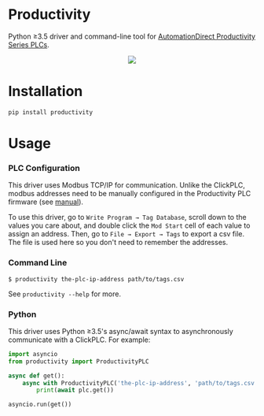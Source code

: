 Productivity
============

Python ≥3.5 driver and command-line tool for [AutomationDirect Productivity Series PLCs](https://www.automationdirect.com/adc/overview/catalog/programmable_controllers/productivity_series_controllers).

<p align="center">
  <img src="https://www.automationdirect.com/images/overviews/p-series-cpus_400.jpg" />
</p>

Installation
============

```
pip install productivity
```

Usage
=====

### PLC Configuration

This driver uses Modbus TCP/IP for communication. Unlike the ClickPLC, modbus
addresses need to be manually configured in the Productivity PLC firmware (see
[manual](https://cdn.automationdirect.com/static/manuals/p2userm/p2userm.pdf)).

To use this driver, go to `Write Program → Tag Database`, scroll down to the values
you care about, and double click the `Mod Start` cell of each value to assign an address.
Then, go to `File → Export → Tags` to export a csv file. The file is used here so
you don't need to remember the addresses.

### Command Line

```
$ productivity the-plc-ip-address path/to/tags.csv
```

See `productivity --help` for more.

### Python

This driver uses Python ≥3.5's async/await syntax to asynchronously communicate with
a ClickPLC. For example:

```python
import asyncio
from productivity import ProductivityPLC

async def get():
    async with ProductivityPLC('the-plc-ip-address', 'path/to/tags.csv') as plc:
        print(await plc.get())

asyncio.run(get())
```
